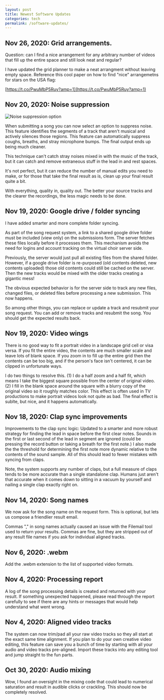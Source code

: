 ```yaml
---
layout: post
title: Newest Software Updates
categories: tech
permalink: /software-updates/
---
```


## Nov 26, 2020: Grid arrangements.

Question: can I find a nice arrangement for any arbitrary number of
videos that fill up the entire space and still look neat and regular?

I have updated the grid planner to make a neat arrangment without
leaving empty space.  Reference this cool paper on how to find "nice"
arrangemetns for stars on the USA flag:

[https://t.co/PwuMbP5Ruy?amp=1](https://t.co/PwuMbP5Ruy?amp=1)

## Nov 20, 2020: Noise suppression

![Noise suppression option](/images/posts/noise-suppression.png)

When submitting a song you can now select an option to suppress noise.
This feature identifies the segments of a track that aren't musical
and actively silences those regions.  This feature can automatically
suppress coughs, breaths, and stray microphone bumps.  The final
output ends up being much cleaner.

This technique can't catch stray noises mixed in with the music of the
track, but it can catch and remove extraneous stuff in the lead in and
rest spaces.

It's not perfect, but it can reduce the number of manual edits you
need to make, or for those that take the final result as is, clean up
your final result quite a bit.

With everything, quality in, quality out.  The better your source
tracks and the clearer the recordings, the less magic needs to be
done.

## Nov 19, 2020: Google drive / folder syncing

I have added smarter and more complete folder syncing.

As part of the song request system, a link to a shared google drive
folder must be included (view only) on the submissions form.  The
server fetches these files locally before it processes them.  This
mechanism avoids the need for logins and account tracking on the
virtual choir server side.

Previously, the server would just pull all existing files from the
shared folder.  However, if a google drive folder is re-purposed (old
contents deleted, new contents uploaded) those old contents could
still be cached on the server.  Then the new tracks would be mixed
with the older tracks creating a gigantic mess!

The obvious expected behavior is for the server side to track any new
files, changed files, or deleted files before processing a new
submission.  This now happens.

So among other things, you can replace or update a track and resubmit
your song request.  You can add or remove tracks and resubmit the
song. You should get the expected results back.

## Nov 19, 2020: Video wings

There is no good way to fit a portrait video in a landscape grid cell
or visa versa.  If you fit the entire video, the contents are much
smaller scale and leave lots of blank space.  If you zoom in to fill
up the entire grid then the contents can be too big, and if the
person's face isn't centered, it can be clipped in unfortunate ways.

I do two things to resolve this.  (1) I do a half zoom and a half fit,
which means I take the biggest square possible from the center of
original video. (2) I fill in the blank space around the square with a
blurry copy of the original video so it roughly matches color.  This
effect is often used in TV productions to make portrait videos look
not quite as bad.  The final effect is sublte, but nice, and it
happens automatically.

## Nov 18, 2020: Clap sync improvements

Improvements to the clap sync logic: Updated to a smarter and more
robust strategy for finding the lead in space before the first clear
notes.  Sounds in the first or last second of the lead in segment are
ignored (could be pressing the record button or taking a breath for
the first note.)  I also made the the threshold for determining the
first note more dynamic relative to the contents of the sound sample.
All of this should lead to fewer mistakes with syncing from claps.

Note, the system supports any number of claps, but a full measure of
claps tends to be more accurate than a single standalone clap.  Humans
just aren't that accurate when it comes down to sitting in a vacuum by
yourself and nailing a single clap exactly right on.

## Nov 14, 2020: Song names

We now ask for the song name on the request form.  This is optional,
but lets us compose a friendlier result email.

Commas "," in song names actually caused an issue with the Filemail
tool used to return your results.  Commas are fine, but they are
stripped out of any result file names if you ask for individual
aligned tracks.

## Nov 6, 2020: .webm

Add the .webm extension to the list of supported video formats.

## Nov 4, 2020: Processing report

A log of the song processing details is created and returned with your
result.  If something unexpected happened, please read through the
report carefully to see if there are any hints or messages that would
help understand what went wrong.

## Nov 4, 2020: Aligned video tracks

The system can now trim/pad all your raw video tracks so they all start
at the exact same time alignment.  If you plan to do your own creative
video editing, this feature can save you a bunch of time by starting
with all your audio and video tracks pre-aligned.  Import these tracks
into any editing tool and jump straight to the fun parts.

## Oct 30, 2020: Audio mixing

Wow, I found an oversight in the mixing code that could lead to
numerical saturation and result in audible clicks or crackling.  This
should now be completely resolved.
